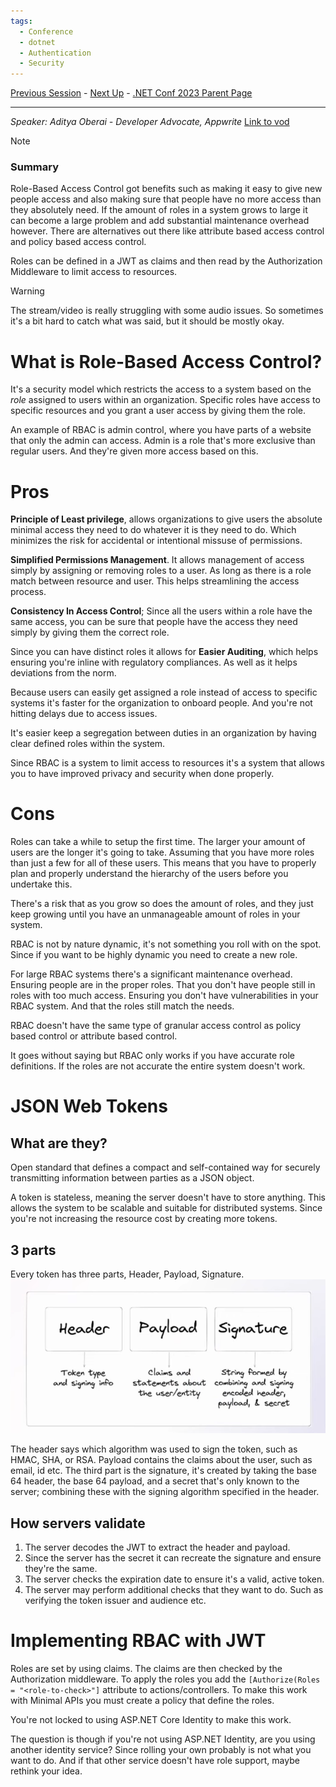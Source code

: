```yaml
---
tags:
  - Conference
  - dotnet
  - Authentication
  - Security
---
```

[Previous Session](Vertical%20Slice%20Architecture%20How%20Does%20it%20Compare%20to%20Clean%20Architecture.md) - [Next Up](Spatial%20Data%20with%20Entity%20Framework%20Core%20and%20.NET%20MAUI.md) - [.NET Conf 2023 Parent Page](../README.md)

---
_Speaker: Aditya Oberai - Developer Advocate, Appwrite_
[Link to vod](https://www.youtube.com/watch?v=r8fVjPqpVkA)

>[!note]
>### Summary
>Role-Based Access Control got benefits such as making it easy to give new people access and also making sure that people have no more access than they absolutely need. If the amount of roles in a system grows to large it can become a large problem and add substantial maintenance overhead however. There are alternatives out there like attribute based access control and policy based access control.
>
>Roles can be defined in a JWT as claims and then read by the Authorization Middleware to limit access to resources.


> [!warning]
> The stream/video is really struggling with some audio issues. So sometimes it's a bit hard to catch what was said, but it should be mostly okay.
# What is Role-Based Access Control?
It's a security model which restricts the access to a system based on the _role_ assigned to users within an organization. Specific roles have access to specific resources and you grant a user access by giving them the role. 

An example of RBAC is admin control, where you have parts of a website that only the admin can access. Admin is a role that's more exclusive than regular users. And they're given more access based on this. 
# Pros
**Principle of Least privilege**, allows organizations to give users the absolute minimal access they need to do whatever it is they need to do. Which minimizes the risk for accidental or intentional missuse of permissions.

**Simplified Permissions Management**. It allows management of access simply by assigning or removing roles to a user. As long as there is a role match between resource and user. This helps streamlining the access process.

**Consistency In Access Control**; Since all the users within a role have the same access, you can be sure that people have the access they need simply by giving them the correct role. 

Since you can have distinct roles it allows for **Easier Auditing**, which helps ensuring you're inline with regulatory compliances. As well as it helps deviations from the norm. 

Because users can easily get assigned a role instead of access to specific systems it's faster for the organization to onboard people. And you're not hitting delays due to access issues. 

It's easier keep a segregation between duties in an organization by having clear defined roles within the system.

Since RBAC is a system to limit access to resources it's a system that allows you to have improved privacy and security when done properly.
# Cons
Roles can take a while to setup the first time. The larger your amount of users are the longer it's going to take. Assuming that you have more roles than just a few for all of these users. This means that you have to properly plan and properly understand the hierarchy of the users before you undertake this. 

There's a risk that as you grow so does the amount of roles, and they just keep growing until you have an unmanageable amount of roles in your system.

RBAC is not by nature dynamic, it's not something you roll with on the spot. Since if you want to be highly dynamic you need to create a new role.

For large RBAC systems there's a significant maintenance overhead. Ensuring people are in the proper roles. That you don't have people still in roles with too much access. Ensuring you don't have vulnerabilities in your RBAC system. And that the roles still match the needs.

RBAC doesn't have the same type of granular access control as policy based control or attribute based control.

It goes without saying but RBAC only works if you have accurate role definitions. If the roles are not accurate the entire system doesn't work.

# JSON Web Tokens
## What are they?
Open standard that defines a compact and self-contained way for securely transmitting information between parties as a JSON object. 

A token is stateless, meaning the server doesn't have to store anything. This allows the system to be scalable and suitable for distributed systems. Since you're not increasing the resource cost by creating more tokens. 
## 3 parts
Every token has three parts, Header, Payload, Signature.
![|550](../_Files/dotnetconf-23/dotnetconf-23-jwt.png)

The header says which algorithm was used to sign the token, such as HMAC, SHA, or RSA. 
Payload contains the claims about the user, such as email, id etc. 
The third part is the signature, it's created by taking the base 64 header, the base 64 payload, and a secret that's only known to the server; combining these with the signing algorithm specified in the header.
## How servers validate
1. The server decodes the JWT to extract the header and payload. 
2. Since the server has the secret it can recreate the signature and ensure they're the same.
3. The server checks the expiration date to ensure it's a valid, active token.
4. The server may perform additional checks that they want to do. Such as verifying the token issuer and audience etc.
# Implementing RBAC with JWT
Roles are set by using claims. The claims are then checked by the Authorization middleware. To apply the roles you add the `[Authorize(Roles = "<role-to-check>"]` attribute to actions/controllers. To make this work with Minimal APIs you must create a policy that define the roles. 

You're not locked to using ASP.NET Core Identity to make this work. 

The question is though if you're not using ASP.NET Identity, are you using another identity service? Since rolling your own probably is not what you want to do. And if that other service doesn't have role support, maybe rethink your idea.